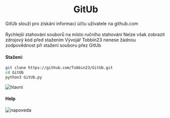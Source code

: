 <h1 align="center"> GitUb</h1>

 <p>GitUb slouží pro získání informací účtu uživatele na github.com<br>
 </br>Rychlejší stahování souborů na místo ručního stahování
 Nelze však zobrazit zdrojový kód před stažením
 Vývojář Tobbin23 nenese žádnou zodpovědnost při stažení souboru přez GitUb

#### Stažení:
```bash
git clone https://github.com/Tobbin23/GitUb.git
cd GitUb
python3 GitUb.py
```
![hlavni](https://user-images.githubusercontent.com/67708830/163552521-50d5ab50-459b-4e73-b3d1-48aba434e1f5.png)

<h4> Help </h4>

![napoveda](https://user-images.githubusercontent.com/67708830/163555712-82bf35e7-f967-42ef-a059-00893a376410.png)
